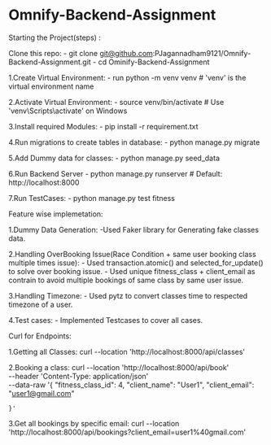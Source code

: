 # Omnify-Backend-Assignment


Starting the Project(steps) :

Clone this repo:
    - git clone git@github.com:PJagannadham9121/Omnify-Backend-Assignment.git
    - cd Ominify-Backend-Assignment

1.Create Virtual Environment:
    - run python -m venv venv # 'venv' is the virtual environment name

2.Activate Virtual Environment:
    - source venv/bin/activate   # Use 'venv\Scripts\activate' on Windows

3.Install required Modules:
    - pip install -r requirement.txt

4.Run migrations to create tables in database:
    - python manage.py migrate
 
5.Add Dummy data for classes:
    - python manage.py seed_data
    
6.Run Backend Server
    - python manage.py runserver # Default: http://localhost:8000

7.Run TestCases:
    - python manage.py test fitness


Feature wise implemetation:

1.Dummy Data Generation:
    -Used Faker library for Generating fake classes data.

2.Handling OverBooking Issue(Race Condition + same user booking class multiple times issue):
    - Used transaction.atomic() and selected_for_update() to solve over booking issue.
    - Used unique fitness_class + client_email as contrain to avoid multiple bookings of same class by same user issue.

3.Handling Timezone:
    - Used pytz to convert classes time to respected timezone of a user.

4.Test cases:
    - Implemented Testcases to cover all cases.


Curl for Endpoints:

1.Getting all Classes:
    curl --location 'http://localhost:8000/api/classes'

2.Booking a class:
        curl --location 'http://localhost:8000/api/book' \
    --header 'Content-Type: application/json' \
    --data-raw '{
    "fitness_class_id": 4,
    "client_name": "User1",
    "client_email": "user1@gmail.com"

    }'

3.Get all bookings by specific email:
    curl --location 'http://localhost:8000/api/bookings?client_email=user1%40gmail.com'






        


